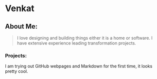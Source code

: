 # Venkat

## About Me:

> I love designing and building things either it is a home or software. I have extensive experience leading transformation projects.

### Projects:

I am trying out GitHub webpages and Markdown for the first time, it looks pretty cool.

